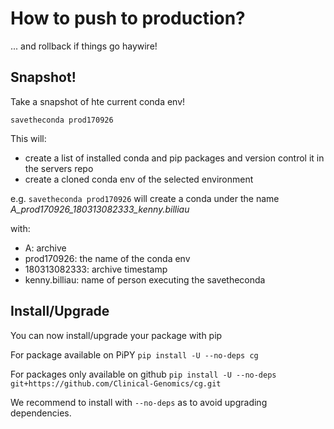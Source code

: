 # How to push to production?

... and rollback if things go haywire!

## Snapshot!

Take a snapshot of hte current conda env!

```savetheconda prod170926```

This will:
- create a list of installed conda and pip packages and version control it in the servers repo
- create a cloned conda env of the selected environment

e.g.  `savetheconda prod170926` will create a conda under the name *A_prod170926_180313082333_kenny.billiau*

with:
- A: archive
- prod170926: the name of the conda env
- 180313082333: archive timestamp
- kenny.billiau: name of person executing the savetheconda

## Install/Upgrade

You can now install/upgrade your package with pip

For package available on PiPY
```pip install -U --no-deps cg```

For packages only available on github
```pip install -U --no-deps git+https://github.com/Clinical-Genomics/cg.git```

We recommend to install with `--no-deps` as to avoid upgrading dependencies.
